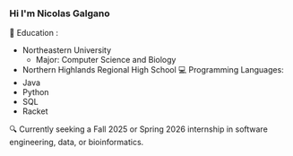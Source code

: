 ### Hi I'm Nicolas Galgano

📖 Education :
- Northeastern University
  - Major: Computer Science and Biology
- Northern Highlands Regional High School
💻 Programming Languages:
- Java
- Python
- SQL
- Racket

🔍 Currently seeking a Fall 2025 or Spring 2026 internship in software engineering, data, or bioinformatics.
<!--
**NickPGa/NickPGa** is a ✨ _special_ ✨ repository because its `README.md` (this file) appears on your GitHub profile.

Here are some ideas to get you started:

- 🔭 I’m currently working on ...
- 🌱 I’m currently learning Computer Science
- 👯 I’m looking to collaborate on ...
- 🤔 I’m looking for help with ...
- 💬 Ask me about ...
- 📫 How to reach me: ...
- 😄 Pronouns: He/Him
- ⚡ Fun fact: ...
-->
